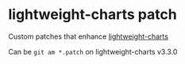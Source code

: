 # lightweight-charts patch

Custom patches that enhance [lightweight-charts](https://github.com/tradingview/lightweight-charts)

Can be `git am *.patch` on lightweight-charts v3.3.0
